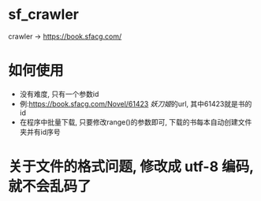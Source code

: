 # sf_crawler

crawler -> https://book.sfacg.com/


# 如何使用
- 没有难度, 只有一个参数id
- 例:https://book.sfacg.com/Novel/61423 *妖刀姬*的url, 其中61423就是书的id
- 在程序中批量下载, 只要修改range()的参数即可, 下载的书每本自动创建文件夹并有id序号 


# 关于文件的格式问题, 修改成 utf-8 编码, 就不会乱码了
